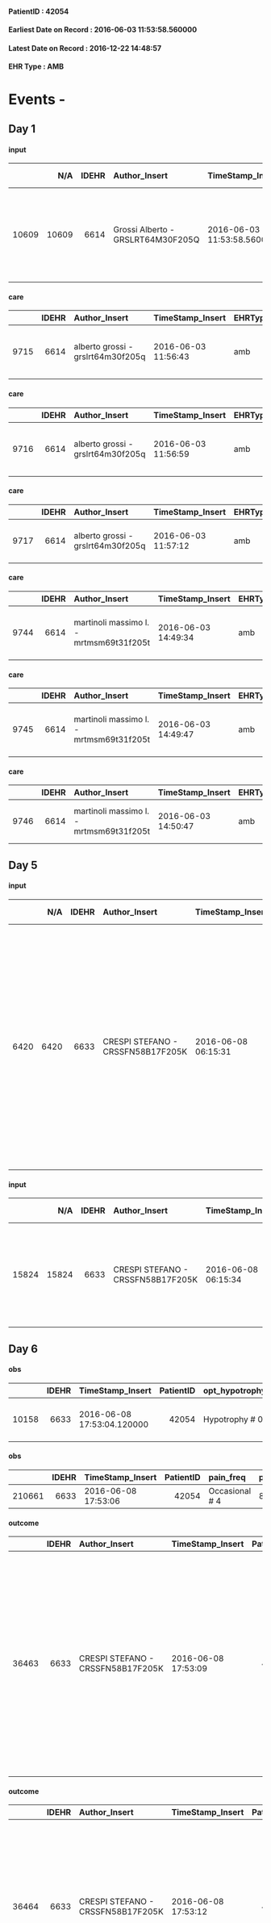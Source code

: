 
#### PatientID : 42054
#### Earliest Date on Record : 2016-06-03 11:53:58.560000
#### Latest Date on Record : 2016-12-22 14:48:57
#### EHR Type : AMB

# Events - 

## Day 1

#### input
|       |    N/A |   IDEHR | Author_Insert                     | TimeStamp_Insert           | EHRType   |   PatientID |   IDDigitalSignDocument | persone_vicine   |   Unnamed: 0_x.1 |   IDANAMNESI_SOCIALE | Patient   | FamigliaAltro   | Paziente_T   | FamigliaAltro_T   |   Non_Rilevabile_x.1 | Note_Non_Rilevabile_x.1   | opt_Problemi   | Note_I                                                        | chk_contr_sintomi   | chk_competenza                                 | opt_paziente_a   | opt_famiglia_a   | opt_adeguatezza   | ds_note_ad                                                                         | opt_paziente_solo   | opt_presente_assente   | Presenza_minori   | Caregiver_principale   | opt_capacita     | ds_familiari_coinv   | opt_necessario   | opt_presente   | opt_risorse_ec   | ds_note_prio                                                                                        | opt_paziente_ad   | opt_caregiver_ad   | opt_inv_civile   |   invalidita_perc | Needs               | Domestic partnership   | Fragility      | opt_indennita_acc   |
|------:|-------:|--------:|:----------------------------------|:---------------------------|:----------|------------:|------------------------:|:-----------------|-----------------:|---------------------:|:----------|:----------------|:-------------|:------------------|---------------------:|:--------------------------|:---------------|:--------------------------------------------------------------|:--------------------|:-----------------------------------------------|:-----------------|:-----------------|:------------------|:-----------------------------------------------------------------------------------|:--------------------|:-----------------------|:------------------|:-----------------------|:-----------------|:---------------------|:-----------------|:---------------|:-----------------|:----------------------------------------------------------------------------------------------------|:------------------|:-------------------|:-----------------|------------------:|:--------------------|:-----------------------|:---------------|:--------------------|
| 10609 |  10609 |    6614 | Grossi Alberto - GRSLRT64M30F205Q | 2016-06-03 11:53:58.560000 | AMB       |       42054 |                  384385 | N/A              |             3396 |                 2206 | No#0      | Si#1            | No#0         | Si#1              |                    0 | NR                        | Si#1           | La paziente non √® stata informata della patologia oncologica | controllo sintomi#0 | competenza/capacit√† assistenziale caregiver#0 | Congruenti#1     | Congruenti#1     | Da valutare#2     | La paziente vive con la figlia Serena che appare come la pi√π fragile delle figlie | No#0                | Presente#1             | No#0              | figlia Serena          | Incrementabile#1 | figlia Edda          | Si#1             | No#0           | Da valutare#2    | Da valutare la capacit√† di gestione della figlia Serena, non escludono l'inserimento di un badante | Totale#2          | Totale#2           | Si#1             |               100 | Clinici#0;Sociali#1 | Figli#2                | psico-fisica#3 | No#0                |

#### care
|      |   IDEHR | Author_Insert                     | TimeStamp_Insert    | EHRType   |   PatientID |   IDGESTIONE_AUSILI |   opt_annulla_consegna | dt_Ric_consegna     | opt_ausilio                                     |
|-----:|--------:|:----------------------------------|:--------------------|:----------|------------:|--------------------:|-----------------------:|:--------------------|:------------------------------------------------|
| 9715 |    6614 | alberto grossi - grslrt64m30f205q | 2016-06-03 11:56:43 | amb       |       42054 |                9610 |                      0 | 2016-06-03 00:00:00 | electronic articulated bed with side rails # 14 |

#### care
|      |   IDEHR | Author_Insert                     | TimeStamp_Insert    | EHRType   |   PatientID |   IDGESTIONE_AUSILI |   opt_annulla_consegna | dt_Ric_consegna     | opt_ausilio                             |
|-----:|--------:|:----------------------------------|:--------------------|:----------|------------:|--------------------:|-----------------------:|:--------------------|:----------------------------------------|
| 9716 |    6614 | alberto grossi - grslrt64m30f205q | 2016-06-03 11:56:59 | amb       |       42054 |                9611 |                      0 | 2016-06-03 00:00:00 | antid air mattress with compressor # 16 |

#### care
|      |   IDEHR | Author_Insert                     | TimeStamp_Insert    | EHRType   |   PatientID |   IDGESTIONE_AUSILI |   opt_annulla_consegna | opt_ausilio                    |
|-----:|--------:|:----------------------------------|:--------------------|:----------|------------:|--------------------:|-----------------------:|:-------------------------------|
| 9717 |    6614 | alberto grossi - grslrt64m30f205q | 2016-06-03 11:57:12 | amb       |       42054 |                9612 |                      0 | folding wheelchair outdoor # 3 |

#### care
|      |   IDEHR | Author_Insert                           | TimeStamp_Insert    | EHRType   |   PatientID |   IDGESTIONE_AUSILI |   ds_ncons |   opt_annulla_consegna | dt_Ric_consegna     | dt_ric_cons_forn    | opt_ausilio                             |
|-----:|--------:|:----------------------------------------|:--------------------|:----------|------------:|--------------------:|-----------:|-----------------------:|:--------------------|:--------------------|:----------------------------------------|
| 9744 |    6614 | martinoli massimo l. - mrtmsm69t31f205t | 2016-06-03 14:49:34 | amb       |       42054 |                9639 |      27962 |                      0 | 2016-06-03 00:00:00 | 2016-06-03 00:00:00 | antid air mattress with compressor # 16 |

#### care
|      |   IDEHR | Author_Insert                           | TimeStamp_Insert    | EHRType   |   PatientID |   IDGESTIONE_AUSILI |   ds_ncons |   opt_annulla_consegna | dt_Ric_consegna     | dt_ric_cons_forn    | opt_ausilio                                     |
|-----:|--------:|:----------------------------------------|:--------------------|:----------|------------:|--------------------:|-----------:|-----------------------:|:--------------------|:--------------------|:------------------------------------------------|
| 9745 |    6614 | martinoli massimo l. - mrtmsm69t31f205t | 2016-06-03 14:49:47 | amb       |       42054 |                9640 |      27962 |                      0 | 2016-06-03 00:00:00 | 2016-06-03 00:00:00 | electronic articulated bed with side rails # 14 |

#### care
|      |   IDEHR | Author_Insert                           | TimeStamp_Insert    | EHRType   |   PatientID |   IDGESTIONE_AUSILI |   ds_ncons |   opt_annulla_consegna | dt_Ric_consegna     | dt_ric_cons_forn    | opt_ausilio                    |
|-----:|--------:|:----------------------------------------|:--------------------|:----------|------------:|--------------------:|-----------:|-----------------------:|:--------------------|:--------------------|:-------------------------------|
| 9746 |    6614 | martinoli massimo l. - mrtmsm69t31f205t | 2016-06-03 14:50:47 | amb       |       42054 |                9641 |      27963 |                      0 | 2016-06-03 00:00:00 | 2016-06-03 00:00:00 | folding wheelchair outdoor # 3 |


## Day 5

#### input
|      |    N/A |   IDEHR | Author_Insert                     | TimeStamp_Insert    |   IDAccess | EHRType   |   PatientID |   IDDigitalSignDocument | persone_vicine   |   Unnamed: 0_y |   IDANAMNESI_MED |   Non_Rilevabile_y | Note_Non_Rilevabile_y   | opt_consapevolezza                                     | diagnosis                                                                                                                                                                                                                                                    |
|-----:|-------:|--------:|:----------------------------------|:--------------------|-----------:|:----------|------------:|------------------------:|:-----------------|---------------:|-----------------:|-------------------:|:------------------------|:-------------------------------------------------------|:-------------------------------------------------------------------------------------------------------------------------------------------------------------------------------------------------------------------------------------------------------------|
| 6420 |   6420 |    6633 | CRESPI STEFANO - CRSSFN58B17F205K | 2016-06-08 06:15:31 |      37291 | AMB       |       42054 |                  388811 | N/A              |           6095 |             4420 |                  0 | NR                      | Total absence of diagnosis and prognosis awareness # 1 | Neoplasia polmonare del lobo superiore sinistro (ICD 9: 1623) con brushing positivo per CTM epitaliali, determinante steno- occlusione del bronco lobare superiore sinistro, diagnosticata nel maggio 2016, senza indicazione a terapia specifica eziologica |

#### input
|       |    N/A |   IDEHR | Author_Insert                     | TimeStamp_Insert    |   IDAccess | EHRType   |   PatientID |   IDDigitalSignDocument | persone_vicine   |   Unnamed: 0_y.1 |   IDDIAGNOSI_ICD |   Non_Rilevabile_y.1 | Note_Non_Rilevabile_y.1   | I_ICD                                                            | II_ICD                                                                          | III_ICD                            | IV_ICD                                                                                                                                                                   | V_ICD                                           | VI_ICD                                              | I_Anno   | II_Anno   | III_Anno   | They go   | I_Mese   |
|------:|-------:|--------:|:----------------------------------|:--------------------|-----------:|:----------|------------:|------------------------:|:-----------------|-----------------:|-----------------:|---------------------:|:--------------------------|:-----------------------------------------------------------------|:--------------------------------------------------------------------------------|:-----------------------------------|:-------------------------------------------------------------------------------------------------------------------------------------------------------------------------|:------------------------------------------------|:----------------------------------------------------|:---------|:----------|:-----------|:----------|:---------|
| 15824 |  15824 |    6633 | CRESPI STEFANO - CRSSFN58B17F205K | 2016-06-08 06:15:34 |      37291 | AMB       |       42054 |                  388812 | N/A              |             1385 |             1385 |                    0 | NR                        | 1623 - Tumori maligni del lobo superiore - bronco o polmone#2065 | 4280 - Insufficienza cardiaca congestizia (scompenso cardiaco congestizio)#2579 | 42731 - Fibrillazione atriale#2344 | 25000 - Diabete mellito - tipo II o non specificato - non definito se scompensato - senza specificato - non definito se controllato - senza menzione di complicanze#2314 | 29040 - Demenza vascolare - non complicata#3289 | 4019 - Ipertensione essenziale non specificata#2334 | 2016#56  | 2016#56   | 2016#56    | 2016#56   | 05#05    |


## Day 6

#### obs
|       |   IDEHR | TimeStamp_Insert           |   PatientID | opt_hypotrophy   | asthenia   | dyspnoea                       | agitation_behavior_freq   | mood        | cognitive_state       |
|------:|--------:|:---------------------------|------------:|:-----------------|:-----------|:-------------------------------|:--------------------------|:------------|:----------------------|
| 10158 |    6633 | 2016-06-08 17:53:04.120000 |       42054 | Hypotrophy # 0   | Severe # 3 | first episode, mild strain # 2 | quiet # 0                 | Apathy # 00 | confused at times 0 # |

#### obs
|        |   IDEHR | TimeStamp_Insert    |   PatientID | pain_freq      | pain_relief   |
|-------:|--------:|:--------------------|------------:|:---------------|:--------------|
| 210661 |    6633 | 2016-06-08 17:53:06 |       42054 | Occasional # 4 | 80% # 8       |

#### outcome
|       |   IDEHR | Author_Insert                     | TimeStamp_Insert    |   PatientID |   IDDigitalSignDocument |   IDPAI_VIDAS | opt_problem                                            |   opt_problem_num | opt_obiettivo                                                                                              |   opt_obiettivo_num | opt_stato_problema   |   opt_stato_problema_num | opt_interventi                                                                                                                                                                                                                                                          |   opt_interventi_num |
|------:|--------:|:----------------------------------|:--------------------|------------:|------------------------:|--------------:|:-------------------------------------------------------|------------------:|:-----------------------------------------------------------------------------------------------------------|--------------------:|:---------------------|-------------------------:|:------------------------------------------------------------------------------------------------------------------------------------------------------------------------------------------------------------------------------------------------------------------------|---------------------:|
| 36463 |    6633 | CRESPI STEFANO - CRSSFN58B17F205K | 2016-06-08 17:53:09 |       42054 |                  389576 |         38539 | Alteration or risk of impairment of lung function # 26 |                 3 | The patient will not present symptoms that will reduce QoL (epistaxis, cough, hemoptysis, hemoptysis) # 45 |                   3 | Open Problem # 1     |                        1 | Educational - Educate the caregiver / patient on the recognition / treatment of symptom # 280; Implementation of the PAI - Administer the medication correctly as prescribed # 276; Implementation of the PAI - Evaluate the effectiveness of drug administration # 277 |                    4 |

#### outcome
|       |   IDEHR | Author_Insert                     | TimeStamp_Insert    |   PatientID |   IDDigitalSignDocument |   IDPAI_VIDAS | opt_problem                                                |   opt_problem_num | opt_obiettivo                                                |   opt_obiettivo_num | ds_note                                                                                                                      | opt_stato_problema   |   opt_stato_problema_num | opt_interventi                                                                                                                                                                                 |   opt_interventi_num |
|------:|--------:|:----------------------------------|:--------------------|------------:|------------------------:|--------------:|:-----------------------------------------------------------|------------------:|:-------------------------------------------------------------|--------------------:|:-----------------------------------------------------------------------------------------------------------------------------|:---------------------|-------------------------:|:-----------------------------------------------------------------------------------------------------------------------------------------------------------------------------------------------|---------------------:|
| 36464 |    6633 | CRESPI STEFANO - CRSSFN58B17F205K | 2016-06-08 17:53:12 |       42054 |                  389577 |         38540 | Impaired mobility † / limitation of physical movement # 27 |                 1 | The patient manterr√ † ¬ † ¬ † † mobilit√ the remaining # 49 |                   2 | activated oss ​​and evaluate, for use by relatives, the possible approach of the therapist to evaluate the residual mobilit√ † | Open Problem # 1     |                        1 | Educational - Teach the patient alternative movements # 370; PAI Implementation - Evaluate given mobility † # 368; PAI Implementation - Help the patient favoring its remaining capacity # 369 |                    1 |

#### outcome
|       |   IDEHR | Author_Insert                     | TimeStamp_Insert    |   PatientID |   IDDigitalSignDocument |   IDPAI_VIDAS | opt_problem                                                            |   opt_problem_num | opt_obiettivo                                                          |   opt_obiettivo_num | opt_stato_problema   |   opt_stato_problema_num | opt_interventi                                                                                                                                                                                                                                                                   |   opt_interventi_num |
|------:|--------:|:----------------------------------|:--------------------|------------:|------------------------:|--------------:|:-----------------------------------------------------------------------|------------------:|:-----------------------------------------------------------------------|--------------------:|:---------------------|-------------------------:|:---------------------------------------------------------------------------------------------------------------------------------------------------------------------------------------------------------------------------------------------------------------------------------|---------------------:|
| 36465 |    6633 | CRESPI STEFANO - CRSSFN58B17F205K | 2016-06-08 17:53:14 |       42054 |                  389578 |         38541 | Alteration of comfort associated with chronic pain and / or acute # 29 |                 2 | The patient will understand the importance of analgesic treatment # 54 |                   4 | Open Problem # 1     |                        1 | Counseling - Encouraging the patient to express their concerns # 429; Informational - Giving the patient accurate information to correct any misconceptions # 431; Informational - Providing information on the basic therapy and the need to reduce the fear of addiction # 432 |                    4 |

#### outcome
|       |   IDEHR | Author_Insert                     | TimeStamp_Insert    |   PatientID |   IDDigitalSignDocument |   IDPAI_VIDAS | opt_problem                     |   opt_problem_num | opt_obiettivo                                                                                                                                                                                                   |   opt_obiettivo_num | opt_stato_problema   |   opt_stato_problema_num | opt_interventi                                                                                                                                                                                            |   opt_interventi_num |
|------:|--------:|:----------------------------------|:--------------------|------------:|------------------------:|--------------:|:--------------------------------|------------------:|:----------------------------------------------------------------------------------------------------------------------------------------------------------------------------------------------------------------|--------------------:|:---------------------|-------------------------:|:----------------------------------------------------------------------------------------------------------------------------------------------------------------------------------------------------------|---------------------:|
| 36466 |    6633 | CRESPI STEFANO - CRSSFN58B17F205K | 2016-06-08 17:53:17 |       42054 |                  389579 |         38542 | Deficit in the care of s√® # 25 |                 4 | Maintain the patient's dignity, where possible, by helping him or her to accept his / her limitations, evaluating himself / herself realistically and objectively (eating, washing, dressing, eliminating) # 42 |                   4 | Open Problem # 1     |                        1 | Implementation PAI - Guaranteeing the right privacy # 182; Counseling - Delicately exploring its disabilities ¬ # 185; Activation of professionals - Request for activation of Health Care Operator # 217 |                    4 |

#### outcome
|       |   IDEHR | Author_Insert                     | TimeStamp_Insert    |   PatientID |   IDDigitalSignDocument |   IDPAI_VIDAS | opt_problem                        |   opt_problem_num | opt_obiettivo                                                           |   opt_obiettivo_num | opt_stato_problema   |   opt_stato_problema_num | opt_interventi                                  |   opt_interventi_num |
|------:|--------:|:----------------------------------|:--------------------|------------:|------------------------:|--------------:|:-----------------------------------|------------------:|:------------------------------------------------------------------------|--------------------:|:---------------------|-------------------------:|:------------------------------------------------|---------------------:|
| 36467 |    6633 | CRESPI STEFANO - CRSSFN58B17F205K | 2016-06-08 17:53:19 |       42054 |                  389580 |         38543 | Alteration of the oral mucosa # 32 |                 4 | The patient and / or caregiver will be able to manage oral hygiene # 64 |                   4 | Open Problem # 1     |                        1 | Informational - Teach proper oral hygiene # 540 |                    4 |

#### care
|       |   IDEHR | Author_Insert                     | TimeStamp_Insert    |   IDAccess | EHRType   |   PatientID |   IDTERAPIE_OUTPAT_VIDAS | ds_dose   | opt_via_di_somm   | ds_ora       | dt_data_inizio      |   opt_pregressa |   opt_somm_terapia |   opt_estemporanea |   opt_termina |   opt_somm_in_pompa | opt_farmaco                                           | Note_al_bisogno                                                                    |
|------:|--------:|:----------------------------------|:--------------------|-----------:|:----------|------------:|-------------------------:|:----------|:------------------|:-------------|:--------------------|----------------:|-------------------:|-------------------:|--------------:|--------------------:|:------------------------------------------------------|:-----------------------------------------------------------------------------------|
| 51148 |    6633 | crespi stefano - crssfn58b17f205k | 2016-06-08 17:53:21 |      37388 | amb       |       42054 |                    28753 | one vial  | oral # 0 = 0      | at need # 24 | 2016-06-08 00:00:00 |               0 |                  0 |                  0 |             0 |                   0 | morphine sulfate (10 mg oramorph 5 ml flac os) # 1604 | to be administered if breakthrough pain or dyspnea also every four hours as needed |

#### care
|       |   IDEHR | Author_Insert                     | TimeStamp_Insert    |   IDAccess | EHRType   |   PatientID |   IDTERAPIE_OUTPAT_VIDAS | ds_altro_farmaco   | ds_dose    | opt_via_di_somm   | ds_ora   | dt_data_inizio      |   opt_pregressa |   opt_somm_terapia |   opt_estemporanea |   opt_termina |   opt_somm_in_pompa | opt_farmaco              |
|------:|--------:|:----------------------------------|:--------------------|-----------:|:----------|------------:|-------------------------:|:-------------------|:-----------|:------------------|:---------|:--------------------|----------------:|-------------------:|-------------------:|--------------:|--------------------:|:-------------------------|
| 51149 |    6633 | crespi stefano - crssfn58b17f205k | 2016-06-08 17:53:25 |      37388 | amb       |       42054 |                    28754 | methimazole 5 mg   | one tablet | oral # 0 = 0      | 08 # 8   | 2016-06-08 00:00:00 |               0 |                  0 |                  0 |             0 |                   0 | other (see notes) # 2004 |

#### care
|       |   IDEHR | Author_Insert                     | TimeStamp_Insert    |   IDAccess | EHRType   |   PatientID |   IDTERAPIE_OUTPAT_VIDAS | ds_dose   | opt_via_di_somm        | ds_ora   | dt_data_inizio      |   opt_pregressa |   opt_somm_terapia |   opt_estemporanea |   opt_termina |   opt_somm_in_pompa | opt_farmaco                                  |
|------:|--------:|:----------------------------------|:--------------------|-----------:|:----------|------------:|-------------------------:|:----------|:-----------------------|:---------|:--------------------|----------------:|-------------------:|-------------------:|--------------:|--------------------:|:---------------------------------------------|
| 51150 |    6633 | crespi stefano - crssfn58b17f205k | 2016-06-08 17:53:27 |      37388 | amb       |       42054 |                    28755 | a vial    | subcutaneously # 3 = 3 | 18 # 18  | 2016-06-08 00:00:00 |               0 |                  0 |                  0 |             0 |                   0 | haloperidol (serenase 2 mg / 2 ml fl) # 1803 |

#### care
|       |   IDEHR | Author_Insert                     | TimeStamp_Insert    |   IDAccess | EHRType   |   PatientID |   IDTERAPIE_OUTPAT_VIDAS | ds_dose   | opt_via_di_somm        | ds_ora   | dt_data_inizio      | ds_note_y                          |   opt_pregressa |   opt_somm_terapia |   opt_estemporanea |   opt_termina |   opt_somm_in_pompa | opt_farmaco                                |
|------:|--------:|:----------------------------------|:--------------------|-----------:|:----------|------------:|-------------------------:|:----------|:-----------------------|:---------|:--------------------|:-----------------------------------|----------------:|-------------------:|-------------------:|--------------:|--------------------:|:-------------------------------------------|
| 51151 |    6633 | crespi stefano - crssfn58b17f205k | 2016-06-08 17:53:29 |      37388 | amb       |       42054 |                    28756 | a vial    | subcutaneously # 3 = 3 | 08 # 8   | 2016-06-08 00:00:00 | to be administered every other day |               0 |                  0 |                  0 |             0 |                   0 | furosemide (lasix fiale 20mg / 2ml) # 1225 |

#### care
|       |   IDEHR | Author_Insert                     | TimeStamp_Insert    |   IDAccess | EHRType   |   PatientID |   IDTERAPIE_OUTPAT_VIDAS | ds_dose   | opt_via_di_somm        | ds_ora   | dt_data_inizio      |   opt_pregressa |   opt_somm_terapia |   opt_estemporanea |   opt_termina |   opt_somm_in_pompa | opt_farmaco                          |
|------:|--------:|:----------------------------------|:--------------------|-----------:|:----------|------------:|-------------------------:|:----------|:-----------------------|:---------|:--------------------|----------------:|-------------------:|-------------------:|--------------:|--------------------:|:-------------------------------------|
| 51152 |    6633 | crespi stefano - crssfn58b17f205k | 2016-06-08 17:53:31 |      37388 | amb       |       42054 |                    28757 | a syringe | subcutaneously # 3 = 3 | 16 # 16  | 2016-06-08 00:00:00 |               0 |                  0 |                  0 |             0 |                   0 | lovenox® (t clexane 6,000 iu) # 1135 |

#### care
|       |   IDEHR | Author_Insert                     | TimeStamp_Insert    |   IDAccess | EHRType   |   PatientID |   IDTERAPIE_OUTPAT_VIDAS | ds_dose   | opt_via_di_somm     | ds_ora       | dt_data_inizio      | ds_note_y                      |   opt_pregressa |   opt_somm_terapia |   opt_estemporanea |   opt_termina |   opt_somm_in_pompa | opt_farmaco                                   |
|------:|--------:|:----------------------------------|:--------------------|-----------:|:----------|------------:|-------------------------:|:----------|:--------------------|:-------------|:--------------------|:-------------------------------|----------------:|-------------------:|-------------------:|--------------:|--------------------:|:----------------------------------------------|
| 51153 |    6633 | crespi stefano - crssfn58b17f205k | 2016-06-08 17:53:34 |      37388 | amb       |       42054 |                    28758 | a plaster | transdermal # 4 = 4 | other # 2476 | 2016-06-08 00:00:00 | to be changed every three days |               0 |                  0 |                  0 |             0 |                   0 | fentanyl (durogesic tts 12 mcg / hour) # 1647 |

#### care
|       |   IDEHR | Author_Insert                     | TimeStamp_Insert    |   IDAccess | EHRType   |   PatientID |   IDTERAPIE_OUTPAT_VIDAS | ds_dose    | opt_via_di_somm   | ds_ora   | dt_data_inizio      |   opt_pregressa |   opt_somm_terapia |   opt_estemporanea |   opt_termina |   opt_somm_in_pompa | opt_farmaco                               |
|------:|--------:|:----------------------------------|:--------------------|-----------:|:----------|------------:|-------------------------:|:-----------|:------------------|:---------|:--------------------|----------------:|-------------------:|-------------------:|--------------:|--------------------:|:------------------------------------------|
| 51154 |    6633 | crespi stefano - crssfn58b17f205k | 2016-06-08 17:53:37 |      37388 | amb       |       42054 |                    28759 | one tablet | oral # 0 = 0      | 12 # 12  | 2016-06-08 00:00:00 |               0 |                  0 |                  0 |             0 |                   0 | digoxin (lanoxin 0-120 mg tablets) # 1173 |

#### care
|       |   IDEHR | Author_Insert                     | TimeStamp_Insert    |   IDAccess | EHRType   |   PatientID |   IDTERAPIE_OUTPAT_VIDAS | ds_dose   | opt_via_di_somm        | ds_ora   | dt_data_inizio      |   opt_pregressa |   opt_somm_terapia |   opt_estemporanea |   opt_termina |   opt_somm_in_pompa | opt_farmaco                             |
|------:|--------:|:----------------------------------|:--------------------|-----------:|:----------|------------:|-------------------------:|:----------|:-----------------------|:---------|:--------------------|----------------:|-------------------:|-------------------:|--------------:|--------------------:|:----------------------------------------|
| 51155 |    6633 | crespi stefano - crssfn58b17f205k | 2016-06-08 17:53:40 |      37388 | amb       |       42054 |                    28760 | a vial    | subcutaneously # 3 = 3 | 08 # 8   | 2016-06-08 00:00:00 |               0 |                  0 |                  0 |             0 |                   0 | dexamethasone (4 mg soldesam fl) # 1447 |

#### care
|       |   IDEHR | Author_Insert                     | TimeStamp_Insert    |   IDAccess | EHRType   |   PatientID |   IDTERAPIE_OUTPAT_VIDAS | ds_dose   | opt_via_di_somm   | ds_ora   | dt_data_inizio      |   opt_pregressa |   opt_somm_terapia |   opt_estemporanea |   opt_termina |   opt_somm_in_pompa | opt_farmaco                                |
|------:|--------:|:----------------------------------|:--------------------|-----------:|:----------|------------:|-------------------------:|:----------|:------------------|:---------|:--------------------|----------------:|-------------------:|-------------------:|--------------:|--------------------:|:-------------------------------------------|
| 51156 |    6633 | crespi stefano - crssfn58b17f205k | 2016-06-08 17:53:43 |      37388 | amb       |       42054 |                    28761 | 8 drops   | oral # 0 = 0      | 21 # 21  | 2016-06-08 00:00:00 |               0 |                  0 |                  0 |             0 |                   0 | promazine (talofen os gtt 30 ml 4%) # 1795 |

#### care
|       |   IDEHR | Author_Insert                     | TimeStamp_Insert    |   IDAccess | EHRType   |   PatientID |   IDTERAPIE_OUTPAT_VIDAS | ds_dose    | opt_via_di_somm   | ds_ora   | dt_data_inizio      |   opt_pregressa |   opt_somm_terapia |   opt_estemporanea |   opt_termina |   opt_somm_in_pompa | opt_farmaco                                    |
|------:|--------:|:----------------------------------|:--------------------|-----------:|:----------|------------:|-------------------------:|:-----------|:------------------|:---------|:--------------------|----------------:|-------------------:|-------------------:|--------------:|--------------------:|:-----------------------------------------------|
| 51157 |    6633 | crespi stefano - crssfn58b17f205k | 2016-06-08 17:53:46 |      37388 | amb       |       42054 |                    28762 | one tablet | oral # 0 = 0      | 20 # 20  | 2016-06-08 00:00:00 |               0 |                  0 |                  0 |             0 |                   0 | bisoprolol (bisoprolol 1-25 mg tablets) # 1256 |


## Day 7

#### input
|      |    N/A |   Unnamed: 0_x |   IDANAMNESI_INF |   IDEHR | Author_Insert                      | TimeStamp_Insert           |   IDAccess | EHRType   |   PatientID |   IDDigitalSignDocument |   Non_Rilevabile_x | Note_Non_Rilevabile_x   | cognitivo_percettivo                        | perc_salute                                                                                                                           | Perception                                     | persone_vicine   | Caregiver   | Religion     |
|-----:|-------:|---------------:|-----------------:|--------:|:-----------------------------------|:---------------------------|-----------:|:----------|------------:|------------------------:|-------------------:|:------------------------|:--------------------------------------------|:--------------------------------------------------------------------------------------------------------------------------------------|:-----------------------------------------------|:-----------------|:------------|:-------------|
| 2028 |   2028 |           2283 |             3135 |    6633 | JOSE A. SERRANO - SRRJNT62P15Z611E | 2016-06-09 12:01:52.900000 |      37457 | AMB       |       42054 |                  390258 |                  0 | NR                      | disorientation # 2; slowdown ideo-motor # 4 | perdit√ † Performance # 0; perdit√ weight † # 1; increase dell'affaticabilit√ † # 2; increased asthenia # 3; # 4 episodes of wheezing | concern for health # 0; closing in himself # 2 | N/A              | daughter    | Catholic # 0 |

#### obs
|       |   IDEHR | TimeStamp_Insert           |   PatientID | personal_hygiene       | urine_elimination   | mobility     | cough       | active_diuresis     | lack_of_appetite     | asthenia   | dyspnoea        | motor_performance                                                                                | body_temp    | mood                                                     | diet     | cognitive_state          | feces_elimination   | consumption_help   |
|------:|--------:|:---------------------------|------------:|:-----------------------|:--------------------|:-------------|:------------|:--------------------|:---------------------|:-----------|:----------------|:-------------------------------------------------------------------------------------------------|:-------------|:---------------------------------------------------------|:---------|:-------------------------|:--------------------|:-------------------|
| 48719 |    6633 | 2016-06-09 12:01:57.717000 |       42054 | With help and aids # 3 | With Aids # 1       | Employee # 4 | peevish # 0 | active diuresis # 0 | loss of appetite # 0 | Severe # 2 | mild strain # 1 | 40% - Patient incapacitated, it requires continuous care, bedridden for more 50% of the day # 04 | Apyrexia # 0 | Apathy # 00; closed in himself # 01; # 03 demoralization | Soft # 1 | confused - sometimes # 0 | With Aids # 1       | aids with # 1      |

#### obs
|        |   IDEHR | TimeStamp_Insert    |   PatientID | pain_freq      | pain_relief   |
|-------:|--------:|:--------------------|------------:|:---------------|:--------------|
| 210718 |    6633 | 2016-06-09 12:02:01 |       42054 | Occasional # 4 | 80% # 8       |

#### outcome
|       |   IDEHR | Author_Insert                      | TimeStamp_Insert    |   PatientID |   IDDigitalSignDocument |   IDPAI_VIDAS | opt_problem                                                |   opt_problem_num | opt_obiettivo                                                |   opt_obiettivo_num | ds_note                                                                                                                      | opt_stato_problema   |   opt_stato_problema_num | opt_interventi                                                                                                                                                                                 |   opt_interventi_num |
|------:|--------:|:-----------------------------------|:--------------------|------------:|------------------------:|--------------:|:-----------------------------------------------------------|------------------:|:-------------------------------------------------------------|--------------------:|:-----------------------------------------------------------------------------------------------------------------------------|:---------------------|-------------------------:|:-----------------------------------------------------------------------------------------------------------------------------------------------------------------------------------------------|---------------------:|
| 36582 |    6633 | JOSE A. SERRANO - SRRJNT62P15Z611E | 2016-06-09 12:02:03 |       42054 |                  390262 |         38658 | Impaired mobility † / limitation of physical movement # 27 |                 1 | The patient manterr√ † ¬ † ¬ † † mobilit√ the remaining # 49 |                   2 | activated oss ​​and evaluate, for use by relatives, the possible approach of the therapist to evaluate the residual mobilit√ † | Open Problem # 1     |                        1 | Educational - Teach the patient alternative movements # 370; PAI Implementation - Evaluate given mobility † # 368; PAI Implementation - Help the patient favoring its remaining capacity # 369 |                    1 |

#### outcome
|       |   IDEHR | Author_Insert                      | TimeStamp_Insert    |   PatientID |   IDDigitalSignDocument |   IDPAI_VIDAS | opt_problem                                                            |   opt_problem_num | opt_obiettivo                                                          |   opt_obiettivo_num | opt_stato_problema   |   opt_stato_problema_num | opt_interventi                                                                                                                                                                                                                                                                   |   opt_interventi_num |
|------:|--------:|:-----------------------------------|:--------------------|------------:|------------------------:|--------------:|:-----------------------------------------------------------------------|------------------:|:-----------------------------------------------------------------------|--------------------:|:---------------------|-------------------------:|:---------------------------------------------------------------------------------------------------------------------------------------------------------------------------------------------------------------------------------------------------------------------------------|---------------------:|
| 36583 |    6633 | JOSE A. SERRANO - SRRJNT62P15Z611E | 2016-06-09 12:02:06 |       42054 |                  390263 |         38659 | Alteration of comfort associated with chronic pain and / or acute # 29 |                 2 | The patient will understand the importance of analgesic treatment # 54 |                   4 | Open Problem # 1     |                        1 | Counseling - Encouraging the patient to express their concerns # 429; Informational - Giving the patient accurate information to correct any misconceptions # 431; Informational - Providing information on the basic therapy and the need to reduce the fear of addiction # 432 |                    4 |

#### outcome
|       |   IDEHR | Author_Insert                      | TimeStamp_Insert    |   PatientID |   IDDigitalSignDocument |   IDPAI_VIDAS | opt_problem                        |   opt_problem_num | opt_obiettivo                                                           |   opt_obiettivo_num | opt_stato_problema   |   opt_stato_problema_num | opt_interventi                                  |   opt_interventi_num |
|------:|--------:|:-----------------------------------|:--------------------|------------:|------------------------:|--------------:|:-----------------------------------|------------------:|:------------------------------------------------------------------------|--------------------:|:---------------------|-------------------------:|:------------------------------------------------|---------------------:|
| 36584 |    6633 | JOSE A. SERRANO - SRRJNT62P15Z611E | 2016-06-09 12:02:11 |       42054 |                  390264 |         38660 | Alteration of the oral mucosa # 32 |                 4 | The patient and / or caregiver will be able to manage oral hygiene # 64 |                   4 | Open Problem # 1     |                        1 | Informational - Teach proper oral hygiene # 540 |                    4 |

#### outcome
|       |   IDEHR | Author_Insert                      | TimeStamp_Insert    |   PatientID |   IDDigitalSignDocument |   IDPAI_VIDAS | opt_problem                     |   opt_problem_num | opt_obiettivo                                                                                                                                                                                                   |   opt_obiettivo_num | opt_stato_problema   |   opt_stato_problema_num | opt_interventi                                                                                                                                                                                            |   opt_interventi_num |
|------:|--------:|:-----------------------------------|:--------------------|------------:|------------------------:|--------------:|:--------------------------------|------------------:|:----------------------------------------------------------------------------------------------------------------------------------------------------------------------------------------------------------------|--------------------:|:---------------------|-------------------------:|:----------------------------------------------------------------------------------------------------------------------------------------------------------------------------------------------------------|---------------------:|
| 36585 |    6633 | JOSE A. SERRANO - SRRJNT62P15Z611E | 2016-06-09 12:02:13 |       42054 |                  390265 |         38661 | Deficit in the care of s√® # 25 |                 4 | Maintain the patient's dignity, where possible, by helping him or her to accept his / her limitations, evaluating himself / herself realistically and objectively (eating, washing, dressing, eliminating) # 42 |                   4 | Open Problem # 1     |                        1 | Implementation PAI - Guaranteeing the right privacy # 182; Counseling - Delicately exploring its disabilities ¬ # 185; Activation of professionals - Request for activation of Health Care Operator # 217 |                    4 |

#### outcome
|       |   IDEHR | Author_Insert                      | TimeStamp_Insert    |   PatientID |   IDDigitalSignDocument |   IDPAI_VIDAS | opt_problem                                            |   opt_problem_num | opt_obiettivo                                                                                              |   opt_obiettivo_num | opt_stato_problema   |   opt_stato_problema_num | opt_interventi                                                                                                                                                                                                                                                          |   opt_interventi_num |
|------:|--------:|:-----------------------------------|:--------------------|------------:|------------------------:|--------------:|:-------------------------------------------------------|------------------:|:-----------------------------------------------------------------------------------------------------------|--------------------:|:---------------------|-------------------------:|:------------------------------------------------------------------------------------------------------------------------------------------------------------------------------------------------------------------------------------------------------------------------|---------------------:|
| 36586 |    6633 | JOSE A. SERRANO - SRRJNT62P15Z611E | 2016-06-09 12:02:17 |       42054 |                  390266 |         38662 | Alteration or risk of impairment of lung function # 26 |                 3 | The patient will not present symptoms that will reduce QoL (epistaxis, cough, hemoptysis, hemoptysis) # 45 |                   3 | Open Problem # 1     |                        1 | Educational - Educate the caregiver / patient on the recognition / treatment of symptom # 280; Implementation of the PAI - Administer the medication correctly as prescribed # 276; Implementation of the PAI - Evaluate the effectiveness of drug administration # 277 |                    4 |


## Day 8

#### obs
|       |   IDEHR | TimeStamp_Insert           |   PatientID | opt_cooperation   | chk_ausili_presidi                      | chk_ausili_incont                       | opt_care_giver   | chk_gastrointestinal_symptoms   | asthenia   | dyspnoea        | motor_performance                                                | agitation_behavior_freq   | mood                                | diet     | cognitive_state   | consumption_help   |
|------:|--------:|:---------------------------|------------:|:------------------|:----------------------------------------|:----------------------------------------|:-----------------|:--------------------------------|:-----------|:----------------|:-----------------------------------------------------------------|:--------------------------|:------------------------------------|:---------|:------------------|:-------------------|
| 95587 |    6633 | 2016-06-11 09:41:05.200000 |       42054 | Collaborating # 0 | absorbency # 0; disposable sleepers # 1 | absorbency # 0; disposable sleepers # 1 | This # 0         | loss of appetite # 3            | Severe # 2 | mild strain # 1 | unable to walk, transfers difficolt√ † with support operator # 3 | quiet # 0                 | Apathy # 00; closed in himself # 01 | soft # 1 | Polished # 2      | # 4 employees      |

#### obs
|        |   IDEHR | TimeStamp_Insert    |   PatientID |
|-------:|--------:|:--------------------|------------:|
| 145487 |    6633 | 2016-06-11 09:41:08 |       42054 |

#### obs
|        |   IDEHR | TimeStamp_Insert           |   PatientID |
|-------:|--------:|:---------------------------|------------:|
| 310575 |    6633 | 2016-06-11 09:41:10.967000 |       42054 |

#### outcome
|       |   IDEHR | Author_Insert                      | TimeStamp_Insert    |   PatientID |   IDDigitalSignDocument |   IDPAI_VIDAS | opt_problem                                                |   opt_problem_num | opt_obiettivo                                                |   opt_obiettivo_num | ds_note                                                                                                                      | opt_stato_problema   |   opt_stato_problema_num | opt_interventi                                                                                                                                                                                 |   opt_interventi_num |
|------:|--------:|:-----------------------------------|:--------------------|------------:|------------------------:|--------------:|:-----------------------------------------------------------|------------------:|:-------------------------------------------------------------|--------------------:|:-----------------------------------------------------------------------------------------------------------------------------|:---------------------|-------------------------:|:-----------------------------------------------------------------------------------------------------------------------------------------------------------------------------------------------|---------------------:|
| 36987 |    6633 | R. FLORES ELIAS - FLRLSE74H08Z611B | 2016-06-11 09:41:14 |       42054 |                  392496 |         39063 | Impaired mobility † / limitation of physical movement # 27 |                 1 | The patient manterr√ † ¬ † ¬ † † mobilit√ the remaining # 49 |                   2 | activated oss ​​and evaluate, for use by relatives, the possible approach of the therapist to evaluate the residual mobilit√ † | Open Problem # 1     |                        1 | Educational - Teach the patient alternative movements # 370; PAI Implementation - Evaluate given mobility † # 368; PAI Implementation - Help the patient favoring its remaining capacity # 369 |                    1 |


## Day 10

#### obs
|       |   IDEHR | TimeStamp_Insert           |   PatientID | opt_hypotrophy   | chk_eloquence     | asthenia   | dyspnoea                  | body_temp    | agitation_behavior_freq   |
|------:|--------:|:---------------------------|------------:|:-----------------|:------------------|:-----------|:--------------------------|:-------------|:--------------------------|
| 10267 |    6633 | 2016-06-12 15:20:56.890000 |       42054 | Hypotrophy # 0   | fluent speech # 0 | Severe # 3 | applicant mild strain # 6 | Apyrexia # 0 | agitated at times # 2     |

#### obs
|        |   IDEHR | TimeStamp_Insert    |   PatientID | pain_freq      | pain_relief   |
|-------:|--------:|:--------------------|------------:|:---------------|:--------------|
| 211077 |    6633 | 2016-06-12 15:21:00 |       42054 | Occasional # 4 | 80% # 8       |

#### care
|       |   IDEHR | Author_Insert                        | TimeStamp_Insert    |   IDAccess | EHRType   |   PatientID |   IDTERAPIE_OUTPAT_VIDAS | ds_dose   | opt_via_di_somm        | ds_ora       | dt_data_inizio      |   opt_pregressa |   opt_somm_terapia |   opt_estemporanea |   opt_termina |   opt_somm_in_pompa | opt_farmaco                          | Note_al_bisogno   |
|------:|--------:|:-------------------------------------|:--------------------|-----------:|:----------|------------:|-------------------------:|:----------|:-----------------------|:-------------|:--------------------|----------------:|-------------------:|-------------------:|--------------:|--------------------:|:-------------------------------------|:------------------|
| 51580 |    6633 | calamida fabrizio - clmfrz71s19f205r | 2016-06-12 15:21:04 |      37793 | amb       |       42054 |                    29186 | 5 mg      | subcutaneously # 3 = 3 | at need # 24 | 2016-06-12 00:00:00 |               0 |                  0 |                  0 |             0 |                   0 | delorazepam (en 1 ml 5 mg fl) # 1849 | if restlessness   |

#### obs
|        |   IDEHR | TimeStamp_Insert           |   PatientID | awareness                                               |
|-------:|--------:|:---------------------------|------------:|:--------------------------------------------------------|
| 290534 |    6633 | 2016-06-12 17:02:13.080000 |       42054 | total absence of diagnostic awareness and prognosis # 0 |

#### obs
|       |   IDEHR | TimeStamp_Insert           |   PatientID | personal_hygiene   | urine_elimination   | mobility     | active_diuresis     | lack_of_appetite     | asthenia   | motor_performance        | body_temp    | diet     | feces_elimination   |
|------:|--------:|:---------------------------|------------:|:-------------------|:--------------------|:-------------|:--------------------|:---------------------|:-----------|:-------------------------|:-------------|:---------|:--------------------|
| 48892 |    6633 | 2016-06-12 19:32:50.427000 |       42054 | Employee # 4       | Employee # 4        | Employee # 4 | active diuresis # 0 | loss of appetite # 0 | Severe # 2 | 10% - Patient dying # 01 | Apyrexia # 0 | Soft # 1 | Employee # 4        |

#### obs
|        |   IDEHR | TimeStamp_Insert    |   PatientID | pain_freq      | pain_relief   |
|-------:|--------:|:--------------------|------------:|:---------------|:--------------|
| 211092 |    6633 | 2016-06-12 19:32:53 |       42054 | Occasional # 4 | 80% # 8       |

#### outcome
|       |   IDEHR | Author_Insert                      | TimeStamp_Insert    |   PatientID |   IDDigitalSignDocument |   IDPAI_VIDAS | opt_problem                                                            |   opt_problem_num | opt_obiettivo                                                          |   opt_obiettivo_num | opt_stato_problema   |   opt_stato_problema_num | opt_interventi                                                                                                                                                                                                                                                                   |   opt_interventi_num |
|------:|--------:|:-----------------------------------|:--------------------|------------:|------------------------:|--------------:|:-----------------------------------------------------------------------|------------------:|:-----------------------------------------------------------------------|--------------------:|:---------------------|-------------------------:|:---------------------------------------------------------------------------------------------------------------------------------------------------------------------------------------------------------------------------------------------------------------------------------|---------------------:|
| 37029 |    6633 | Pozzi Donatella - PZZDTL62C59F704C | 2016-06-12 19:32:57 |       42054 |                  393372 |         39105 | Alteration of comfort associated with chronic pain and / or acute # 29 |                 2 | The patient will understand the importance of analgesic treatment # 54 |                   4 | closed Problem # 2   |                        2 | Counseling - Encouraging the patient to express their concerns # 429; Informational - Giving the patient accurate information to correct any misconceptions # 431; Informational - Providing information on the basic therapy and the need to reduce the fear of addiction # 432 |                    4 |

#### outcome
|       |   IDEHR | Author_Insert                      | TimeStamp_Insert    |   PatientID |   IDDigitalSignDocument |   IDPAI_VIDAS | opt_problem                                            |   opt_problem_num | opt_obiettivo                                                                                              |   opt_obiettivo_num | opt_stato_problema   |   opt_stato_problema_num | opt_interventi                                                                                                                                                                                                                                                          |   opt_interventi_num |
|------:|--------:|:-----------------------------------|:--------------------|------------:|------------------------:|--------------:|:-------------------------------------------------------|------------------:|:-----------------------------------------------------------------------------------------------------------|--------------------:|:---------------------|-------------------------:|:------------------------------------------------------------------------------------------------------------------------------------------------------------------------------------------------------------------------------------------------------------------------|---------------------:|
| 37030 |    6633 | Pozzi Donatella - PZZDTL62C59F704C | 2016-06-12 19:33:00 |       42054 |                  393373 |         39106 | Alteration or risk of impairment of lung function # 26 |                 3 | The patient will not present symptoms that will reduce QoL (epistaxis, cough, hemoptysis, hemoptysis) # 45 |                   3 | Open Problem # 1     |                        1 | Educational - Educate the caregiver / patient on the recognition / treatment of symptom # 280; Implementation of the PAI - Administer the medication correctly as prescribed # 276; Implementation of the PAI - Evaluate the effectiveness of drug administration # 277 |                    4 |

#### outcome
|       |   IDEHR | Author_Insert                      | TimeStamp_Insert    |   PatientID |   IDDigitalSignDocument |   IDPAI_VIDAS | opt_problem                        |   opt_problem_num | opt_obiettivo                                                           |   opt_obiettivo_num | opt_stato_problema   |   opt_stato_problema_num | opt_interventi                                  |   opt_interventi_num |
|------:|--------:|:-----------------------------------|:--------------------|------------:|------------------------:|--------------:|:-----------------------------------|------------------:|:------------------------------------------------------------------------|--------------------:|:---------------------|-------------------------:|:------------------------------------------------|---------------------:|
| 37031 |    6633 | Pozzi Donatella - PZZDTL62C59F704C | 2016-06-12 19:33:02 |       42054 |                  393374 |         39107 | Alteration of the oral mucosa # 32 |                 4 | The patient and / or caregiver will be able to manage oral hygiene # 64 |                   4 | closed Problem # 2   |                        2 | Informational - Teach proper oral hygiene # 540 |                    4 |

#### outcome
|       |   IDEHR | Author_Insert                      | TimeStamp_Insert    |   PatientID |   IDDigitalSignDocument |   IDPAI_VIDAS | opt_problem                     |   opt_problem_num | opt_obiettivo                                                                                                                                                                                                   |   opt_obiettivo_num | opt_stato_problema   |   opt_stato_problema_num | opt_interventi                                                                                                                                                                                            |   opt_interventi_num |
|------:|--------:|:-----------------------------------|:--------------------|------------:|------------------------:|--------------:|:--------------------------------|------------------:|:----------------------------------------------------------------------------------------------------------------------------------------------------------------------------------------------------------------|--------------------:|:---------------------|-------------------------:|:----------------------------------------------------------------------------------------------------------------------------------------------------------------------------------------------------------|---------------------:|
| 37032 |    6633 | Pozzi Donatella - PZZDTL62C59F704C | 2016-06-12 19:33:06 |       42054 |                  393375 |         39108 | Deficit in the care of s√® # 25 |                 4 | Maintain the patient's dignity, where possible, by helping him or her to accept his / her limitations, evaluating himself / herself realistically and objectively (eating, washing, dressing, eliminating) # 42 |                   4 | closed Problem # 2   |                        2 | Implementation PAI - Guaranteeing the right privacy # 182; Counseling - Delicately exploring its disabilities ¬ # 185; Activation of professionals - Request for activation of Health Care Operator # 217 |                    4 |

#### outcome
|       |   IDEHR | Author_Insert                      | TimeStamp_Insert    |   PatientID |   IDDigitalSignDocument |   IDPAI_VIDAS | opt_problem                                                |   opt_problem_num | opt_obiettivo                                                |   opt_obiettivo_num | ds_note                                                                                                                      | opt_stato_problema   |   opt_stato_problema_num | opt_interventi                                                                                                                                                                                 |   opt_interventi_num |
|------:|--------:|:-----------------------------------|:--------------------|------------:|------------------------:|--------------:|:-----------------------------------------------------------|------------------:|:-------------------------------------------------------------|--------------------:|:-----------------------------------------------------------------------------------------------------------------------------|:---------------------|-------------------------:|:-----------------------------------------------------------------------------------------------------------------------------------------------------------------------------------------------|---------------------:|
| 37033 |    6633 | Pozzi Donatella - PZZDTL62C59F704C | 2016-06-12 19:33:08 |       42054 |                  393376 |         39109 | Impaired mobility † / limitation of physical movement # 27 |                 1 | The patient manterr√ † ¬ † ¬ † † mobilit√ the remaining # 49 |                   2 | activated oss ​​and evaluate, for use by relatives, the possible approach of the therapist to evaluate the residual mobilit√ † | closed Problem # 2   |                        2 | Educational - Teach the patient alternative movements # 370; PAI Implementation - Evaluate given mobility † # 368; PAI Implementation - Help the patient favoring its remaining capacity # 369 |                    1 |

#### obs
|        |   IDEHR | TimeStamp_Insert           |   PatientID | awareness                                               |
|-------:|--------:|:---------------------------|------------:|:--------------------------------------------------------|
| 290535 |    6633 | 2016-06-12 19:33:11.043000 |       42054 | total absence of diagnostic awareness and prognosis # 0 |

#### obs
|       |   IDEHR | TimeStamp_Insert           |   PatientID | chk_ausili_presidi                      | chk_ausili_incont                       | opt_care_giver   | chk_bowel_symptoms   | asthenia   | motor_performance              | agitation_behavior_freq   | diet       | consumption_help   |
|------:|--------:|:---------------------------|------------:|:----------------------------------------|:----------------------------------------|:-----------------|:---------------------|:-----------|:-------------------------------|:--------------------------|:-----------|:-------------------|
| 95681 |    6633 | 2016-06-13 08:04:04.433000 |       42054 | absorbency # 0; disposable sleepers # 1 | absorbency # 0; disposable sleepers # 1 | This # 0         | use aids # 1         | Severe # 2 | bedridden, nontransferable # 5 | quiet # 0                 | absent # 4 | # 4 employees      |

#### obs
|        |   IDEHR | TimeStamp_Insert    |   PatientID | breath                                                                          | consolability           | body_language   | facial_expression           |
|-------:|--------:|:--------------------|------------:|:--------------------------------------------------------------------------------|:------------------------|:----------------|:----------------------------|
| 273870 |    6633 | 2016-06-13 08:04:08 |       42054 | Breath at times altered. Short periods of hyperventilation (breathing hard) # 1 | Not for consolation # 0 | Relaxed # 0     | Smiling or inexpressive # 0 |

#### obs
|        |   IDEHR | TimeStamp_Insert           |   PatientID |
|-------:|--------:|:---------------------------|------------:|
| 310576 |    6633 | 2016-06-13 08:04:11.777000 |       42054 |

#### outcome
|       |   IDEHR | Author_Insert                      | TimeStamp_Insert    |   PatientID |   IDDigitalSignDocument |   IDPAI_VIDAS | opt_problem                                                |   opt_problem_num | opt_obiettivo                                                       |   opt_obiettivo_num |   opt_stato_problema_num |   opt_interventi_num |
|------:|--------:|:-----------------------------------|:--------------------|------------:|------------------------:|--------------:|:-----------------------------------------------------------|------------------:|:--------------------------------------------------------------------|--------------------:|-------------------------:|---------------------:|
| 37036 |    6633 | R. FLORES ELIAS - FLRLSE74H08Z611B | 2016-06-13 08:04:14 |       42054 |                  393484 |         39112 | Impaired mobility † / limitation of physical movement # 27 |                 1 | Minimize the possibility of injuries. If present, maintain QoL # 47 |                   4 |                        3 |                    4 |


## Day 11

#### obs
|       |   IDEHR | TimeStamp_Insert           |   PatientID | opt_hypotrophy   | chk_eloquence     | asthenia   | dyspnoea                  | body_temp    | agitation_behavior_freq   |
|------:|--------:|:---------------------------|------------:|:-----------------|:------------------|:-----------|:--------------------------|:-------------|:--------------------------|
| 10299 |    6633 | 2016-06-13 12:31:09.350000 |       42054 | Hypotrophy # 0   | fluent speech # 0 | Severe # 3 | applicant mild strain # 6 | Apyrexia # 0 | agitated at times # 2     |

#### obs
|        |   IDEHR | TimeStamp_Insert    |   PatientID | pain_freq      | pain_relief   |
|-------:|--------:|:--------------------|------------:|:---------------|:--------------|
| 211182 |    6633 | 2016-06-13 12:31:14 |       42054 | Occasional # 4 | 80% # 8       |

#### outcome
|       |   IDEHR | Author_Insert                          | TimeStamp_Insert    |   PatientID |   IDDigitalSignDocument |   IDPAI_VIDAS | opt_problem                                            |   opt_problem_num | opt_obiettivo                                                                                              |   opt_obiettivo_num | opt_stato_problema   |   opt_stato_problema_num | opt_interventi                                                                                                                                                                                                                                                          |   opt_interventi_num |
|------:|--------:|:---------------------------------------|:--------------------|------------:|------------------------:|--------------:|:-------------------------------------------------------|------------------:|:-----------------------------------------------------------------------------------------------------------|--------------------:|:---------------------|-------------------------:|:------------------------------------------------------------------------------------------------------------------------------------------------------------------------------------------------------------------------------------------------------------------------|---------------------:|
| 37167 |    6633 | STIMILLI ALESSANDRO - STMLSN72S29F205G | 2016-06-13 12:31:20 |       42054 |                  394058 |         39243 | Alteration or risk of impairment of lung function # 26 |                 3 | The patient will not present symptoms that will reduce QoL (epistaxis, cough, hemoptysis, hemoptysis) # 45 |                   3 | Open Problem # 1     |                        1 | Educational - Educate the caregiver / patient on the recognition / treatment of symptom # 280; Implementation of the PAI - Administer the medication correctly as prescribed # 276; Implementation of the PAI - Evaluate the effectiveness of drug administration # 277 |                    4 |

#### obs
|        |   IDEHR | TimeStamp_Insert           |   PatientID | awareness                                               |
|-------:|--------:|:---------------------------|------------:|:--------------------------------------------------------|
| 290552 |    6633 | 2016-06-13 12:31:26.907000 |       42054 | total absence of diagnostic awareness and prognosis # 0 |


## Day 12

#### obs
|       |   IDEHR | TimeStamp_Insert           |   PatientID | personal_hygiene   | urine_elimination   | mobility     | active_diuresis     | lack_of_appetite     | asthenia   | motor_performance        | body_temp    | diet     | feces_elimination   |
|------:|--------:|:---------------------------|------------:|:-------------------|:--------------------|:-------------|:--------------------|:---------------------|:-----------|:-------------------------|:-------------|:---------|:--------------------|
| 48992 |    6633 | 2016-06-14 15:03:26.030000 |       42054 | Employee # 4       | Employee # 4        | Employee # 4 | active diuresis # 0 | loss of appetite # 0 | Severe # 2 | 10% - Patient dying # 01 | Apyrexia # 0 | Soft # 1 | Employee # 4        |

#### obs
|        |   IDEHR | TimeStamp_Insert    |   PatientID | pain_freq      | pain_relief   |
|-------:|--------:|:--------------------|------------:|:---------------|:--------------|
| 211362 |    6633 | 2016-06-14 15:03:28 |       42054 | Occasional # 4 | 80% # 8       |

#### outcome
|       |   IDEHR | Author_Insert                      | TimeStamp_Insert    |   PatientID |   IDDigitalSignDocument |   IDPAI_VIDAS | opt_problem                                            |   opt_problem_num | opt_obiettivo                                                                                              |   opt_obiettivo_num | opt_stato_problema   |   opt_stato_problema_num | opt_interventi                                                                                                                                                                                                                                                          |   opt_interventi_num |
|------:|--------:|:-----------------------------------|:--------------------|------------:|------------------------:|--------------:|:-------------------------------------------------------|------------------:|:-----------------------------------------------------------------------------------------------------------|--------------------:|:---------------------|-------------------------:|:------------------------------------------------------------------------------------------------------------------------------------------------------------------------------------------------------------------------------------------------------------------------|---------------------:|
| 37427 |    6633 | JOSE A. SERRANO - SRRJNT62P15Z611E | 2016-06-14 15:03:31 |       42054 |                  395475 |         39503 | Alteration or risk of impairment of lung function # 26 |                 3 | The patient will not present symptoms that will reduce QoL (epistaxis, cough, hemoptysis, hemoptysis) # 45 |                   3 | Open Problem # 1     |                        1 | Educational - Educate the caregiver / patient on the recognition / treatment of symptom # 280; Implementation of the PAI - Administer the medication correctly as prescribed # 276; Implementation of the PAI - Evaluate the effectiveness of drug administration # 277 |                    4 |

#### outcome
|       |   IDEHR | Author_Insert                      | TimeStamp_Insert    |   PatientID |   IDDigitalSignDocument |   IDPAI_VIDAS | opt_problem                                                                    |   opt_problem_num | opt_obiettivo                                  |   opt_obiettivo_num | opt_stato_problema   |   opt_stato_problema_num | opt_interventi                                                                                                                                                                                  |   opt_interventi_num |
|------:|--------:|:-----------------------------------|:--------------------|------------:|------------------------:|--------------:|:-------------------------------------------------------------------------------|------------------:|:-----------------------------------------------|--------------------:|:---------------------|-------------------------:|:------------------------------------------------------------------------------------------------------------------------------------------------------------------------------------------------|---------------------:|
| 37428 |    6633 | JOSE A. SERRANO - SRRJNT62P15Z611E | 2016-06-14 15:03:34 |       42054 |                  395476 |         39504 | Anticipatory Mourning (state in which the family lives in advance a loss) # 38 |                 4 | The family esprimer√ † ¬ † their mourning # 88 |                   4 | Open Problem # 1     |                        1 | Counseling - Help the family to recognize their resources # 813; PAI Implementation - Support the family # 811; Counseling - Encourage the family to express and share concerns and fears # 812 |                    4 |

#### obs
|       |   IDEHR | TimeStamp_Insert           |   PatientID | chk_ausili_presidi                      | chk_ausili_incont                       | opt_care_giver   | chk_bowel_symptoms   | asthenia   | dyspnoea    | motor_performance              | agitation_behavior_freq   |
|------:|--------:|:---------------------------|------------:|:----------------------------------------|:----------------------------------------|:-----------------|:---------------------|:-----------|:------------|:-------------------------------|:--------------------------|
| 95834 |    6633 | 2016-06-15 11:32:06.640000 |       42054 | absorbency # 0; disposable sleepers # 1 | absorbency # 0; disposable sleepers # 1 | This # 0         | use aids # 1         | Severe # 2 | at rest # 0 | bedridden, nontransferable # 5 | quiet # 0                 |

#### obs
|        |   IDEHR | TimeStamp_Insert    |   PatientID | breath                                                                          | consolability           | body_language   | facial_expression           |
|-------:|--------:|:--------------------|------------:|:--------------------------------------------------------------------------------|:------------------------|:----------------|:----------------------------|
| 273916 |    6633 | 2016-06-15 11:32:09 |       42054 | Breath at times altered. Short periods of hyperventilation (breathing hard) # 1 | Not for consolation # 0 | Relaxed # 0     | Smiling or inexpressive # 0 |

#### obs
|        |   IDEHR | TimeStamp_Insert           |   PatientID |
|-------:|--------:|:---------------------------|------------:|
| 310597 |    6633 | 2016-06-15 11:32:13.790000 |       42054 |

#### outcome
|       |   IDEHR | Author_Insert                      | TimeStamp_Insert    |   PatientID |   IDDigitalSignDocument |   IDPAI_VIDAS | opt_problem                                                                    |   opt_problem_num | opt_obiettivo                                  |   opt_obiettivo_num | opt_stato_problema   |   opt_stato_problema_num | opt_interventi                                                                                                                                                                                  |   opt_interventi_num |
|------:|--------:|:-----------------------------------|:--------------------|------------:|------------------------:|--------------:|:-------------------------------------------------------------------------------|------------------:|:-----------------------------------------------|--------------------:|:---------------------|-------------------------:|:------------------------------------------------------------------------------------------------------------------------------------------------------------------------------------------------|---------------------:|
| 37547 |    6633 | R. FLORES ELIAS - FLRLSE74H08Z611B | 2016-06-15 11:32:17 |       42054 |                  396267 |         39623 | Anticipatory Mourning (state in which the family lives in advance a loss) # 38 |                 4 | The family esprimer√ † ¬ † their mourning # 88 |                   4 | Open Problem # 1     |                        1 | Counseling - Help the family to recognize their resources # 813; PAI Implementation - Support the family # 811; Counseling - Encourage the family to express and share concerns and fears # 812 |                    4 |


## Day 13

#### obs
|       |   IDEHR | TimeStamp_Insert           |   PatientID |
|------:|--------:|:---------------------------|------------:|
| 10387 |    6633 | 2016-06-15 14:59:16.253000 |       42054 |

#### outcome
|       |   IDEHR | Author_Insert                          | TimeStamp_Insert    |   PatientID |   IDDigitalSignDocument |   IDPAI_VIDAS | opt_problem                                            |   opt_problem_num | opt_obiettivo                                                                                              |   opt_obiettivo_num | opt_stato_problema   |   opt_stato_problema_num | opt_interventi                                                                                                                                                                                                                                                          |   opt_interventi_num |
|------:|--------:|:---------------------------------------|:--------------------|------------:|------------------------:|--------------:|:-------------------------------------------------------|------------------:|:-----------------------------------------------------------------------------------------------------------|--------------------:|:---------------------|-------------------------:|:------------------------------------------------------------------------------------------------------------------------------------------------------------------------------------------------------------------------------------------------------------------------|---------------------:|
| 37591 |    6633 | STIMILLI ALESSANDRO - STMLSN72S29F205G | 2016-06-15 14:59:18 |       42054 |                  396563 |         39667 | Alteration or risk of impairment of lung function # 26 |                 3 | The patient will not present symptoms that will reduce QoL (epistaxis, cough, hemoptysis, hemoptysis) # 45 |                   3 | closed Problem # 2   |                        2 | Educational - Educate the caregiver / patient on the recognition / treatment of symptom # 280; Implementation of the PAI - Administer the medication correctly as prescribed # 276; Implementation of the PAI - Evaluate the effectiveness of drug administration # 277 |                    4 |

#### outcome
|       |   IDEHR | Author_Insert                          | TimeStamp_Insert    |   PatientID |   IDDigitalSignDocument |   IDPAI_VIDAS | opt_problem                                                                    |   opt_problem_num | opt_obiettivo                                  |   opt_obiettivo_num | opt_stato_problema   |   opt_stato_problema_num | opt_interventi                                                                                                                                                                                  |   opt_interventi_num |
|------:|--------:|:---------------------------------------|:--------------------|------------:|------------------------:|--------------:|:-------------------------------------------------------------------------------|------------------:|:-----------------------------------------------|--------------------:|:---------------------|-------------------------:|:------------------------------------------------------------------------------------------------------------------------------------------------------------------------------------------------|---------------------:|
| 37592 |    6633 | STIMILLI ALESSANDRO - STMLSN72S29F205G | 2016-06-15 14:59:21 |       42054 |                  396564 |         39668 | Anticipatory Mourning (state in which the family lives in advance a loss) # 38 |                 4 | The family esprimer√ † ¬ † their mourning # 88 |                   4 | closed Problem # 2   |                        2 | Counseling - Help the family to recognize their resources # 813; PAI Implementation - Support the family # 811; Counseling - Encourage the family to express and share concerns and fears # 812 |                    4 |

#### obs
|        |   IDEHR | TimeStamp_Insert           |   PatientID | awareness                                               |
|-------:|--------:|:---------------------------|------------:|:--------------------------------------------------------|
| 290617 |    6633 | 2016-06-15 14:59:23.723000 |       42054 | total absence of diagnostic awareness and prognosis # 0 |

#### death
|      |   IDDecesso |   IDEHR | Author_Insert                          | TimeStamp_Insert    |   PatientID |   IDDigitalSignDocument | Date                | Luogo_decesso   |
|-----:|------------:|--------:|:---------------------------------------|:--------------------|------------:|------------------------:|:--------------------|:----------------|
| 1041 |        1050 |    6633 | STIMILLI ALESSANDRO - STMLSN72S29F205G | 2016-06-15 14:59:26 |       42054 |                  396566 | 2016-06-15 12:45:00 | # 2 Domicile    |

#### care
|       |   IDEHR | Author_Insert                           | TimeStamp_Insert    | EHRType   |   PatientID |   IDGESTIONE_AUSILI |   ds_ncons |   ds_nritiro |   opt_annulla_consegna | dt_Ric_consegna     | dt_ric_cons_forn    | dt_ric_ritiro       | dt_ric_ritiro_forn   | opt_ausilio                    |
|------:|--------:|:----------------------------------------|:--------------------|:----------|------------:|--------------------:|-----------:|-------------:|-----------------------:|:--------------------|:--------------------|:--------------------|:---------------------|:-------------------------------|
| 10088 |    6614 | martinoli massimo l. - mrtmsm69t31f205t | 2016-06-16 10:12:34 | amb       |       42054 |                9984 |      27963 |        28069 |                      0 | 2016-06-03 00:00:00 | 2016-06-03 00:00:00 | 2016-06-16 00:00:00 | 2016-06-16 00:00:00  | folding wheelchair outdoor # 3 |

#### care
|       |   IDEHR | Author_Insert                           | TimeStamp_Insert    | EHRType   |   PatientID |   IDGESTIONE_AUSILI |   ds_ncons |   ds_nritiro |   opt_annulla_consegna | dt_Ric_consegna     | dt_ric_cons_forn    | dt_ric_ritiro       | dt_ric_ritiro_forn   | opt_ausilio                             |
|------:|--------:|:----------------------------------------|:--------------------|:----------|------------:|--------------------:|-----------:|-------------:|-----------------------:|:--------------------|:--------------------|:--------------------|:---------------------|:----------------------------------------|
| 10089 |    6614 | martinoli massimo l. - mrtmsm69t31f205t | 2016-06-16 10:12:58 | amb       |       42054 |                9985 |      27962 |        28069 |                      0 | 2016-06-03 00:00:00 | 2016-06-03 00:00:00 | 2016-06-16 00:00:00 | 2016-06-16 00:00:00  | antid air mattress with compressor # 16 |

#### care
|       |   IDEHR | Author_Insert                           | TimeStamp_Insert    | EHRType   |   PatientID |   IDGESTIONE_AUSILI |   ds_ncons |   ds_nritiro |   opt_annulla_consegna | dt_Ric_consegna     | dt_ric_cons_forn    | dt_ric_ritiro       | dt_ric_ritiro_forn   | opt_ausilio                                     |
|------:|--------:|:----------------------------------------|:--------------------|:----------|------------:|--------------------:|-----------:|-------------:|-----------------------:|:--------------------|:--------------------|:--------------------|:---------------------|:------------------------------------------------|
| 10090 |    6614 | martinoli massimo l. - mrtmsm69t31f205t | 2016-06-16 10:13:17 | amb       |       42054 |                9986 |      27962 |        28069 |                      0 | 2016-06-03 00:00:00 | 2016-06-03 00:00:00 | 2016-06-16 00:00:00 | 2016-06-16 00:00:00  | electronic articulated bed with side rails # 14 |


## Day 57

#### care
|       |   IDEHR | Author_Insert                           | TimeStamp_Insert    | EHRType   |   PatientID |   IDGESTIONE_AUSILI |   ds_ncons |   ds_nbolla | dt_consegna         |   ds_nritiro | dt_ritiro           |   opt_annulla_consegna | dt_Ric_consegna     | dt_ric_cons_forn    | dt_ric_ritiro       | dt_ric_ritiro_forn   | opt_ausilio                    |
|------:|--------:|:----------------------------------------|:--------------------|:----------|------------:|--------------------:|-----------:|------------:|:--------------------|-------------:|:--------------------|-----------------------:|:--------------------|:--------------------|:--------------------|:---------------------|:-------------------------------|
| 11677 |    6614 | martinoli massimo l. - mrtmsm69t31f205t | 2016-07-29 11:57:41 | amb       |       42054 |               11576 |      27963 |         606 | 2016-06-06 00:00:00 |        28069 | 2016-06-20 00:00:00 |                      0 | 2016-06-03 00:00:00 | 2016-06-03 00:00:00 | 2016-06-16 00:00:00 | 2016-06-16 00:00:00  | folding wheelchair outdoor # 3 |

#### care
|       |   IDEHR | Author_Insert                           | TimeStamp_Insert    | EHRType   |   PatientID |   IDGESTIONE_AUSILI |   ds_ncons |   ds_nbolla | dt_consegna         |   ds_nritiro | dt_ritiro           |   opt_annulla_consegna | dt_Ric_consegna     | dt_ric_cons_forn    | dt_ric_ritiro       | dt_ric_ritiro_forn   | opt_ausilio                                     |
|------:|--------:|:----------------------------------------|:--------------------|:----------|------------:|--------------------:|-----------:|------------:|:--------------------|-------------:|:--------------------|-----------------------:|:--------------------|:--------------------|:--------------------|:---------------------|:------------------------------------------------|
| 11678 |    6614 | martinoli massimo l. - mrtmsm69t31f205t | 2016-07-29 11:58:01 | amb       |       42054 |               11577 |      27962 |         606 | 2016-06-06 00:00:00 |        28069 | 2016-06-20 00:00:00 |                      0 | 2016-06-03 00:00:00 | 2016-06-03 00:00:00 | 2016-06-16 00:00:00 | 2016-06-16 00:00:00  | electronic articulated bed with side rails # 14 |

#### care
|       |   IDEHR | Author_Insert                           | TimeStamp_Insert    | EHRType   |   PatientID |   IDGESTIONE_AUSILI |   ds_ncons |   ds_nbolla | dt_consegna         |   ds_nritiro |   opt_annulla_consegna | dt_Ric_consegna     | dt_ric_cons_forn    | dt_ric_ritiro       | dt_ric_ritiro_forn   | opt_ausilio                             |
|------:|--------:|:----------------------------------------|:--------------------|:----------|------------:|--------------------:|-----------:|------------:|:--------------------|-------------:|-----------------------:|:--------------------|:--------------------|:--------------------|:---------------------|:----------------------------------------|
| 11679 |    6614 | martinoli massimo l. - mrtmsm69t31f205t | 2016-07-29 11:58:21 | amb       |       42054 |               11578 |      27962 |         606 | 2016-06-06 00:00:00 |        28069 |                      0 | 2016-06-03 00:00:00 | 2016-06-03 00:00:00 | 2016-06-16 00:00:00 | 2016-06-16 00:00:00  | antid air mattress with compressor # 16 |

#### care
|       |   IDEHR | Author_Insert                           | TimeStamp_Insert    | EHRType   |   PatientID |   IDGESTIONE_AUSILI |   ds_ncons |   ds_nbolla | dt_consegna         |   ds_nritiro | dt_ritiro           |   opt_annulla_consegna | dt_Ric_consegna     | dt_ric_cons_forn    | dt_ric_ritiro       | dt_ric_ritiro_forn   | opt_ausilio                    |
|------:|--------:|:----------------------------------------|:--------------------|:----------|------------:|--------------------:|-----------:|------------:|:--------------------|-------------:|:--------------------|-----------------------:|:--------------------|:--------------------|:--------------------|:---------------------|:-------------------------------|
| 11680 |    6614 | martinoli massimo l. - mrtmsm69t31f205t | 2016-07-29 11:58:38 | amb       |       42054 |               11579 |      27963 |         607 | 2016-06-06 00:00:00 |        28069 | 2016-06-20 00:00:00 |                      0 | 2016-06-03 00:00:00 | 2016-06-03 00:00:00 | 2016-06-16 00:00:00 | 2016-06-16 00:00:00  | folding wheelchair outdoor # 3 |


## Day 203

#### care
|       |   IDEHR | Author_Insert                           | TimeStamp_Insert    | EHRType   |   PatientID |   IDGESTIONE_AUSILI |   ds_ncons |   ds_nbolla | dt_consegna         |   ds_nritiro | dt_ritiro           |   opt_annulla_consegna | dt_Ric_consegna     | dt_ric_cons_forn    | dt_ric_ritiro       | dt_ric_ritiro_forn   | opt_ausilio                             |
|------:|--------:|:----------------------------------------|:--------------------|:----------|------------:|--------------------:|-----------:|------------:|:--------------------|-------------:|:--------------------|-----------------------:|:--------------------|:--------------------|:--------------------|:---------------------|:----------------------------------------|
| 15788 |    6614 | martinoli massimo l. - mrtmsm69t31f205t | 2016-12-22 14:48:57 | amb       |       42054 |               15718 |      27962 |         606 | 2016-06-06 00:00:00 |        28069 | 2016-06-20 00:00:00 |                      0 | 2016-06-03 00:00:00 | 2016-06-03 00:00:00 | 2016-06-16 00:00:00 | 2016-06-16 00:00:00  | antid air mattress with compressor # 16 |


